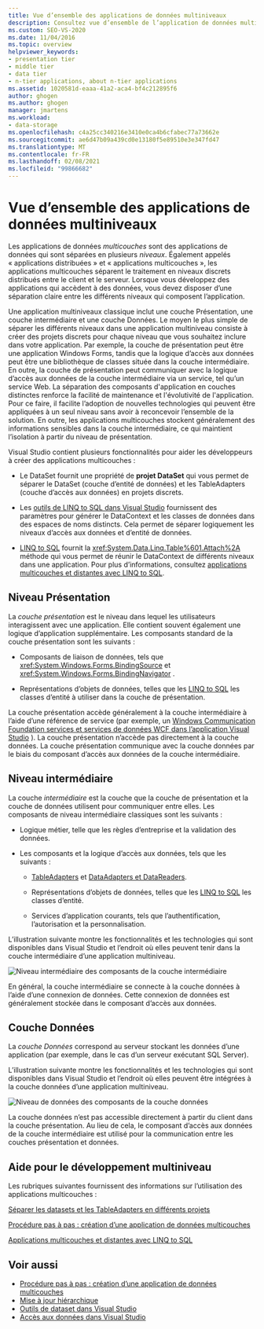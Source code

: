 ```yaml
---
title: Vue d’ensemble des applications de données multiniveaux
description: Consultez vue d’ensemble de l’application de données multicouches. Également appelés applications distribuées ou applications multicouches, il s’agit d’applications de données séparées en plusieurs niveaux.
ms.custom: SEO-VS-2020
ms.date: 11/04/2016
ms.topic: overview
helpviewer_keywords:
- presentation tier
- middle tier
- data tier
- n-tier applications, about n-tier applications
ms.assetid: 1020581d-eaaa-41a2-aca4-bf4c212895f6
author: ghogen
ms.author: ghogen
manager: jmartens
ms.workload:
- data-storage
ms.openlocfilehash: c4a25cc340216e3410e0ca4b6cfabec77a73662e
ms.sourcegitcommit: ae6d47b09a439cd0e13180f5e89510e3e347fd47
ms.translationtype: MT
ms.contentlocale: fr-FR
ms.lasthandoff: 02/08/2021
ms.locfileid: "99866682"
---
```

# <a name="n-tier-data-applications-overview"></a>Vue d’ensemble des applications de données multiniveaux
Les applications de données *multicouches* sont des applications de données qui sont séparées en plusieurs *niveaux*. Également appelés « applications distribuées » et « applications multicouches », les applications multicouches séparent le traitement en niveaux discrets distribués entre le client et le serveur. Lorsque vous développez des applications qui accèdent à des données, vous devez disposer d’une séparation claire entre les différents niveaux qui composent l’application.

Une application multiniveaux classique inclut une couche Présentation, une couche intermédiaire et une couche Données. Le moyen le plus simple de séparer les différents niveaux dans une application multiniveau consiste à créer des projets discrets pour chaque niveau que vous souhaitez inclure dans votre application. Par exemple, la couche de présentation peut être une application Windows Forms, tandis que la logique d’accès aux données peut être une bibliothèque de classes située dans la couche intermédiaire. En outre, la couche de présentation peut communiquer avec la logique d’accès aux données de la couche intermédiaire via un service, tel qu’un service Web. La séparation des composants d'application en couches distinctes renforce la facilité de maintenance et l'évolutivité de l'application. Pour ce faire, il facilite l’adoption de nouvelles technologies qui peuvent être appliquées à un seul niveau sans avoir à reconcevoir l’ensemble de la solution. En outre, les applications multicouches stockent généralement des informations sensibles dans la couche intermédiaire, ce qui maintient l’isolation à partir du niveau de présentation.

Visual Studio contient plusieurs fonctionnalités pour aider les développeurs à créer des applications multicouches :

- Le DataSet fournit une propriété de **projet DataSet** qui vous permet de séparer le DataSet (couche d’entité de données) et les TableAdapters (couche d’accès aux données) en projets discrets.

- Les [outils de LINQ to SQL dans Visual Studio](../data-tools/linq-to-sql-tools-in-visual-studio2.md) fournissent des paramètres pour générer le DataContext et les classes de données dans des espaces de noms distincts. Cela permet de séparer logiquement les niveaux d’accès aux données et d’entité de données.

- [LINQ to SQL](/dotnet/framework/data/adonet/sql/linq/index) fournit la <xref:System.Data.Linq.Table%601.Attach%2A> méthode qui vous permet de réunir le DataContext de différents niveaux dans une application. Pour plus d’informations, consultez [applications multicouches et distantes avec LINQ to SQL](/dotnet/framework/data/adonet/sql/linq/n-tier-and-remote-applications-with-linq-to-sql).

## <a name="presentation-tier"></a>Niveau Présentation
La *couche présentation* est le niveau dans lequel les utilisateurs interagissent avec une application. Elle contient souvent également une logique d’application supplémentaire. Les composants standard de la couche présentation sont les suivants :

- Composants de liaison de données, tels que <xref:System.Windows.Forms.BindingSource> et <xref:System.Windows.Forms.BindingNavigator> .

- Représentations d’objets de données, telles que les [LINQ to SQL](/dotnet/framework/data/adonet/sql/linq/index) les classes d’entité à utiliser dans la couche de présentation.

La couche présentation accède généralement à la couche intermédiaire à l’aide d’une référence de service (par exemple, un [Windows Communication Foundation services et services de données WCF dans l’application Visual Studio](../data-tools/windows-communication-foundation-services-and-wcf-data-services-in-visual-studio.md) ). La couche présentation n’accède pas directement à la couche données. La couche présentation communique avec la couche données par le biais du composant d’accès aux données de la couche intermédiaire.

## <a name="middle-tier"></a>Niveau intermédiaire
La couche *intermédiaire* est la couche que la couche de présentation et la couche de données utilisent pour communiquer entre elles. Les composants de niveau intermédiaire classiques sont les suivants :

- Logique métier, telle que les règles d’entreprise et la validation des données.

- Les composants et la logique d’accès aux données, tels que les suivants :

  - [TableAdapters](create-and-configure-tableadapters.md) et [DataAdapters et DataReaders](/dotnet/framework/data/adonet/dataadapters-and-datareaders).

  - Représentations d’objets de données, telles que les [LINQ to SQL](/dotnet/framework/data/adonet/sql/linq/index) les classes d’entité.

  - Services d’application courants, tels que l’authentification, l’autorisation et la personnalisation.

L’illustration suivante montre les fonctionnalités et les technologies qui sont disponibles dans Visual Studio et l’endroit où elles peuvent tenir dans la couche intermédiaire d’une application multiniveau.

![Niveau intermédiaire des composants de la couche intermédiaire ](../data-tools/media/ntiermid.png)

En général, la couche intermédiaire se connecte à la couche données à l’aide d’une connexion de données. Cette connexion de données est généralement stockée dans le composant d’accès aux données.

## <a name="data-tier"></a>Couche Données
La *couche Données* correspond au serveur stockant les données d’une application (par exemple, dans le cas d’un serveur exécutant SQL Server).

L’illustration suivante montre les fonctionnalités et les technologies qui sont disponibles dans Visual Studio et l’endroit où elles peuvent être intégrées à la couche données d’une application multiniveau.

![Niveau de données des composants de la couche données ](../data-tools/media/ntierdatatier.png)

La couche données n’est pas accessible directement à partir du client dans la couche présentation. Au lieu de cela, le composant d’accès aux données de la couche intermédiaire est utilisé pour la communication entre les couches présentation et données.

## <a name="help-for-n-tier-development"></a>Aide pour le développement multiniveau
Les rubriques suivantes fournissent des informations sur l’utilisation des applications multicouches :

[Séparer les datasets et les TableAdapters en différents projets](../data-tools/separate-datasets-and-tableadapters-into-different-projects.md)

[Procédure pas à pas : création d’une application de données multicouches](../data-tools/walkthrough-creating-an-n-tier-data-application.md)

[Applications multicouches et distantes avec LINQ to SQL](/dotnet/framework/data/adonet/sql/linq/n-tier-and-remote-applications-with-linq-to-sql)

## <a name="see-also"></a>Voir aussi

- [Procédure pas à pas : création d’une application de données multicouches](../data-tools/walkthrough-creating-an-n-tier-data-application.md)
- [Mise à jour hiérarchique](../data-tools/hierarchical-update.md)
- [Outils de dataset dans Visual Studio](../data-tools/dataset-tools-in-visual-studio.md)
- [Accès aux données dans Visual Studio](../data-tools/accessing-data-in-visual-studio.md)
